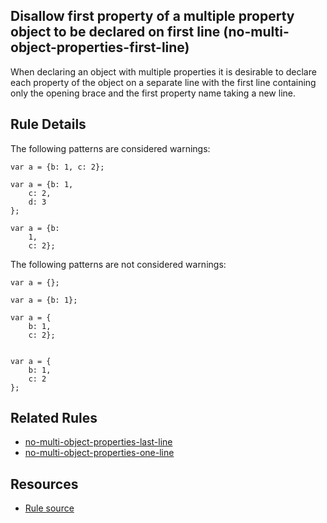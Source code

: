 ## Disallow first property of a multiple property object to be declared on first line (no-multi-object-properties-first-line)
When declaring an object with multiple properties it is desirable to declare each property of the object on a separate line with the first line containing only the opening brace and the first property name taking a new line.

## Rule Details


The following patterns are considered warnings:
```
var a = {b: 1, c: 2};

var a = {b: 1,
    c: 2,
    d: 3
};

var a = {b:
    1,
    c: 2};
```


The following patterns are not considered warnings:
```
var a = {};

var a = {b: 1};

var a = {
    b: 1,
    c: 2};


var a = {
    b: 1,
    c: 2
};
```

## Related Rules
- [no-multi-object-properties-last-line](https://github.com/davidwaterston/eslint-rules/blob/master/no-multi-object-properties-last-line.md)
- [no-multi-object-properties-one-line](https://github.com/davidwaterston/eslint-rules/blob/master/no-multi-object-properties-one-line.md)

## Resources
 - [Rule source](https://github.com/davidwaterston/eslint-rules/blob/master/no-multi-object-properties-first-line.js)